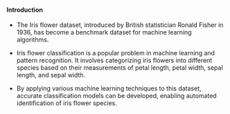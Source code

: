 <h4 aligh="left"> Introduction</h4>

<p align="left">
 
-  The Iris flower dataset, introduced by British statistician Ronald Fisher in 1936, has become a benchmark dataset for machine learning algorithms.
  
-  Iris flower classification is a popular problem in machine learning and pattern recognition. It involves categorizing iris flowers into different species based on their measurements of petal length, petal width, sepal length, and sepal width.
  
-  By applying various machine learning techniques to this dataset, accurate classification models can be developed, enabling automated identification of iris flower species. 
</p>
